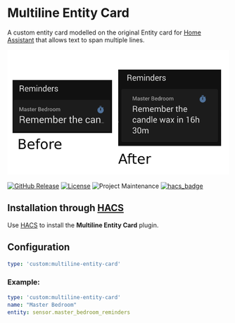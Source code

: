 # Multiline Entity Card
 A custom entity card modelled on the original Entity card for [Home Assistant](https://www.home-assistant.io/) that allows text to span multiple lines.

 <img src='card.png' />

 [![GitHub Release][releases-shield]][releases]
 [![License][license-shield]](LICENSE.md)
 ![Project Maintenance][maintenance-shield]
 [![hacs_badge](https://img.shields.io/badge/HACS-Default-orange.svg?style=for-the-badge)](https://github.com/custom-components/hacs)

 ## Installation through [HACS](https://github.com/custom-components/hacs)

 Use [HACS](https://github.com/custom-components/hacs) to install the **Multiline Entity Card** plugin.

 ## Configuration

 ```yaml
 type: 'custom:multiline-entity-card'
 ```

 ### Example:
 ```yaml
 type: 'custom:multiline-entity-card'
 name: "Master Bedroom"
 entity: sensor.master_bedroom_reminders
 ```

 [commits-shield]: https://img.shields.io/github/commit-activity/y/jampez77/multiline-entity-card.svg?style=for-the-badge
 [commits]: https://github.com/jampez77/multiline-entity-card/commits/master
 [license-shield]: https://img.shields.io/github/license/jampez77/multiline-entity-card.svg?style=for-the-badge
 [maintenance-shield]: https://img.shields.io/badge/Maintainer-Jamie%20Nandhra--Pezone-blue
 [releases-shield]: https://img.shields.io/github/release/jampez77/multiline-entity-card.svg?style=for-the-badge
 [releases]: https://github.com/jampez77/multiline-entity-card/releases
